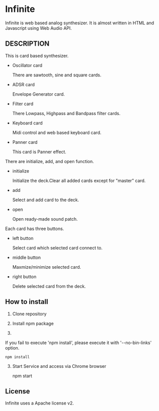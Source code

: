 # Infinite
Infinite is web based analog synthesizer.
It is almost written in HTML and Javascript using Web Audio API.

## DESCRIPTION
This is card based synthesizer.

- Oscillator card

  There are sawtooth, sine and square cards.

- ADSR card

  Envelope Generator card.

- Filter card

  There Lowpass, Highpass and Bandpass filter cards.

- Keyboard card

  Midi control and web based keyboard card.

- Panner card

  This card is Panner effect.
  

There are initialize, add, and open function.
- initialize

  Initialize the deck.Clear all added cards except for "master" card.

- add

  Select and add card to the deck.
  
- open 

  Open ready-made sound patch.


Each card has three buttons.
- left button

  Select card which selected card connect to.

- middle button

  Maxmize/minimize selected card.

- right button

  Delete selected card from the deck.

## How to install
1. Clone repository

2. Install npm package
3. 
  If you fail to execute 'npm install', please execute it with '--no-bin-links' option.

    npm install

3. Start Service and access via Chrome browser

    npm start

## License
Infinite uses a Apache license v2. 
